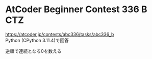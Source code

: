 # AtCoder Beginner Contest 336 B CTZ  
https://atcoder.jp/contests/abc336/tasks/abc336_b  
Python (CPython 3.11.4)で回答  

逆順で連続となる0を数える
